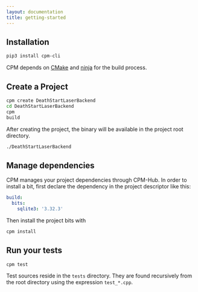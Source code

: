 ```yaml
---
layout: documentation
title: getting-started
---
```

## Installation

```bash
pip3 install cpm-cli
```

CPM depends on [CMake](https://cmake.org/) and [ninja](https://ninja-build.org/) for the build process.

## Create a Project
```bash
cpm create DeathStartLaserBackend
cd DeathStartLaserBackend
cpm
build
```

After creating the project, the binary will be available in the project root directory. 

```bash
./DeathStartLaserBackend
```

## Manage dependencies

CPM manages your project dependencies through CPM-Hub. In order to install a bit, first declare the dependency in the project descriptor like this:

```yaml
build:
  bits:
    sqlite3: '3.32.3'
```

Then install the project bits with

```bash
cpm install
```

## Run your tests

```bash
cpm test
```

Test sources reside in the `tests` directory. They are found recursively from the root directory
 using the expression `test_*.cpp`.
